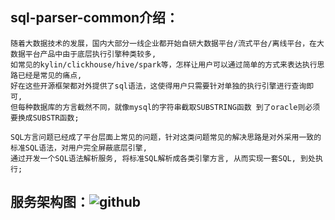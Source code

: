 ## sql-parser-common介绍：
    
    随着大数据技术的发展，国内大部分一线企业都开始自研大数据平台/流式平台/离线平台，在大数据平台产品中由于底层执行引擎种类较多,
    如常见的kylin/clickhouse/hive/spark等，怎样让用户可以通过简单的方式来表达执行思路已经是常见的痛点,
    好在这些开源框架都对外提供了sql语法，这使得用户只需要针对单独的执行引擎进行查询即可,
    但每种数据库的方言截然不同，就像mysql的字符串截取SUBSTRING函数 到了oracle则必须要换成SUBSTR函数;
    
    SQL方言问题已经成了平台层面上常见的问题，针对这类问题常见的解决思路是对外采用一致的标准SQL语法，对用户完全屏蔽底层引擎,
    通过开发一个SQL语法解析服务, 将标准SQL解析成各类引擎方言, 从而实现一套SQL, 到处执行;
    
## 服务架构图：![github](https://raw.githubusercontent.com/gl0726/bdp-bigdata-common/1.0/sql-parser-common/picture/struct.jpg "github")

